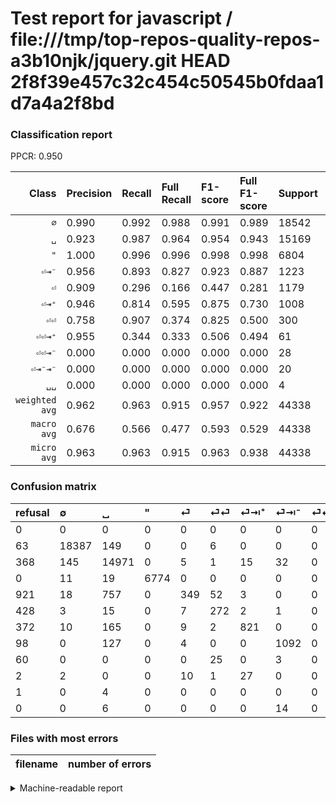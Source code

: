 # Test report for javascript / file:///tmp/top-repos-quality-repos-a3b10njk/jquery.git HEAD 2f8f39e457c32c454c50545b0fdaa1d7a4a2f8bd

### Classification report

PPCR: 0.950

| Class | Precision | Recall | Full Recall | F1-score | Full F1-score | Support | Full Support | PPCR |
|------:|:----------|:-------|:------------|:---------|:---------|:--------|:-------------|:-----|
| `∅` | 0.990| 0.992| 0.988| 0.991| 0.989| 18542| 18605| 0.997 |
| `␣` | 0.923| 0.987| 0.964| 0.954| 0.943| 15169| 15537| 0.976 |
| `"` | 1.000| 0.996| 0.996| 0.998| 0.998| 6804| 6804| 1.000 |
| `⏎⇥⁻` | 0.956| 0.893| 0.827| 0.923| 0.887| 1223| 1321| 0.926 |
| `⏎` | 0.909| 0.296| 0.166| 0.447| 0.281| 1179| 2100| 0.561 |
| `⏎⇥⁺` | 0.946| 0.814| 0.595| 0.875| 0.730| 1008| 1380| 0.730 |
| `⏎⏎` | 0.758| 0.907| 0.374| 0.825| 0.500| 300| 728| 0.412 |
| `⏎⏎⇥⁺` | 0.955| 0.344| 0.333| 0.506| 0.494| 61| 63| 0.968 |
| `⏎⏎⇥⁻` | 0.000| 0.000| 0.000| 0.000| 0.000| 28| 88| 0.318 |
| `⏎⇥⁻⇥⁻` | 0.000| 0.000| 0.000| 0.000| 0.000| 20| 20| 1.000 |
| `␣␣` | 0.000| 0.000| 0.000| 0.000| 0.000| 4| 5| 0.800 |
| `weighted avg` | 0.962| 0.963| 0.915| 0.957| 0.922| 44338| 46651| 0.950 |
| `macro avg` | 0.676| 0.566| 0.477| 0.593| 0.529| 44338| 46651| 0.950 |
| `micro avg` | 0.963| 0.963| 0.915| 0.963| 0.938| 44338| 46651| 0.950 |

### Confusion matrix

|refusal|  ∅| ␣| "| ⏎| ⏎⏎| ⏎⇥⁺| ⏎⇥⁻| ⏎⏎⇥⁻| ⏎⏎⇥⁺| ␣␣| ⏎⇥⁻⇥⁻| 
|:---|:---|:---|:---|:---|:---|:---|:---|:---|:---|:---|:---|
|0 |0 |0 |0 |0 |0 |0 |0 |0 |0 |0 |0 |
|63 |18387 |149 |0 |0 |6 |0 |0 |0 |0 |0 |0 |
|368 |145 |14971 |0 |5 |1 |15 |32 |0 |0 |0 |0 |
|0 |11 |19 |6774 |0 |0 |0 |0 |0 |0 |0 |0 |
|921 |18 |757 |0 |349 |52 |3 |0 |0 |0 |0 |0 |
|428 |3 |15 |0 |7 |272 |2 |1 |0 |0 |0 |0 |
|372 |10 |165 |0 |9 |2 |821 |0 |0 |1 |0 |0 |
|98 |0 |127 |0 |4 |0 |0 |1092 |0 |0 |0 |0 |
|60 |0 |0 |0 |0 |25 |0 |3 |0 |0 |0 |0 |
|2 |2 |0 |0 |10 |1 |27 |0 |0 |21 |0 |0 |
|1 |0 |4 |0 |0 |0 |0 |0 |0 |0 |0 |0 |
|0 |0 |6 |0 |0 |0 |0 |14 |0 |0 |0 |0 |

### Files with most errors

| filename | number of errors|
|:----:|:-----|

<details>
    <summary>Machine-readable report</summary>
```json
{
  "cl_report": {"\"": {"f1-score": 0.9977905435262926, "precision": 1.0, "recall": 0.9955908289241623, "support": 6804}, "macro avg": {"f1-score": 0.5926786131063142, "precision": 0.6760318067099459, "recall": 0.566226499667414, "support": 44338}, "micro avg": {"f1-score": 0.9627633181469619, "precision": 0.9627633181469619, "recall": 0.9627633181469619, "support": 44338}, "weighted avg": {"f1-score": 0.9573904075576947, "precision": 0.961799338772651, "recall": 0.9627633181469619, "support": 44338}, "\u2205": {"f1-score": 0.9907322592812112, "precision": 0.9898255813953488, "recall": 0.9916405997195556, "support": 18542}, "\u23ce": {"f1-score": 0.4465770953294945, "precision": 0.9088541666666666, "recall": 0.2960135708227311, "support": 1179}, "\u23ce\u21e5\u207a": {"f1-score": 0.8752665245202559, "precision": 0.945852534562212, "recall": 0.814484126984127, "support": 1008}, "\u23ce\u21e5\u207b": {"f1-score": 0.9234672304439746, "precision": 0.9562171628721541, "recall": 0.892886345053148, "support": 1223}, "\u23ce\u21e5\u207b\u21e5\u207b": {"f1-score": 0.0, "precision": 0.0, "recall": 0.0, "support": 20}, "\u23ce\u23ce": {"f1-score": 0.8254931714719271, "precision": 0.7576601671309192, "recall": 0.9066666666666666, "support": 300}, "\u23ce\u23ce\u21e5\u207a": {"f1-score": 0.5060240963855422, "precision": 0.9545454545454546, "recall": 0.3442622950819672, "support": 61}, "\u23ce\u23ce\u21e5\u207b": {"f1-score": 0.0, "precision": 0.0, "recall": 0.0, "support": 28}, "\u2423": {"f1-score": 0.9541138232107578, "precision": 0.9233948066366496, "recall": 0.9869470630891951, "support": 15169}, "\u2423\u2423": {"f1-score": 0.0, "precision": 0.0, "recall": 0.0, "support": 4}},
  "cl_report_full": {"\"": {"f1-score": 0.9977905435262926, "precision": 1.0, "recall": 0.9955908289241623, "support": 6804}, "macro avg": {"f1-score": 0.5293296166387497, "precision": 0.6760318067099459, "recall": 0.476560779896765, "support": 46651}, "micro avg": {"f1-score": 0.9382892437547395, "precision": 0.9627633181469619, "recall": 0.9150286167499089, "support": 46651}, "weighted avg": {"f1-score": 0.9218980831969212, "precision": 0.9572192694204139, "recall": 0.9150286167499089, "support": 46651}, "\u2205": {"f1-score": 0.9890535488555983, "precision": 0.9898255813953488, "recall": 0.9882827196990056, "support": 18605}, "\u23ce": {"f1-score": 0.2809983896940419, "precision": 0.9088541666666666, "recall": 0.1661904761904762, "support": 2100}, "\u23ce\u21e5\u207a": {"f1-score": 0.7304270462633451, "precision": 0.945852534562212, "recall": 0.5949275362318841, "support": 1380}, "\u23ce\u21e5\u207b": {"f1-score": 0.8867235079171741, "precision": 0.9562171628721541, "recall": 0.8266464799394398, "support": 1321}, "\u23ce\u21e5\u207b\u21e5\u207b": {"f1-score": 0.0, "precision": 0.0, "recall": 0.0, "support": 20}, "\u23ce\u23ce": {"f1-score": 0.5004599816007359, "precision": 0.7576601671309192, "recall": 0.37362637362637363, "support": 728}, "\u23ce\u23ce\u21e5\u207a": {"f1-score": 0.49411764705882355, "precision": 0.9545454545454546, "recall": 0.3333333333333333, "support": 63}, "\u23ce\u23ce\u21e5\u207b": {"f1-score": 0.0, "precision": 0.0, "recall": 0.0, "support": 88}, "\u2423": {"f1-score": 0.9430551181102362, "precision": 0.9233948066366496, "recall": 0.9635708309197399, "support": 15537}, "\u2423\u2423": {"f1-score": 0.0, "precision": 0.0, "recall": 0.0, "support": 5}},
  "ppcr": 0.9504190692589655
}
```
</details>
